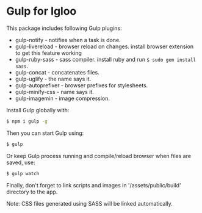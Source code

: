 # Gulp for Igloo

This package includes following Gulp plugins:

* gulp-notify - notifies when a task is done.
* gulp-livereload - browser reload on changes.
  install browser extension to get this feature working
* gulp-ruby-sass - sass compiler.
  install ruby and run ```$ sudo gem install sass```.
* gulp-concat - concatenates files.
* gulp-uglify - the name says it.
* gulp-autoprefixer - browser prefixes for stylesheets.
* gulp-minify-css - name says it.
* gulp-imagemin - image compression.

Install Gulp globally with:

```bash
$ npm i gulp -g
```

Then you can start Gulp using:

```bash
$ gulp
```

Or keep Gulp process running and compile/reload browser
when files are saved, use:

```bash
$ gulp watch
```

Finally, don't forget to link scripts and images in
'/assets/public/build' directory to the app.

Note: CSS files generated using SASS will be linked
automatically.